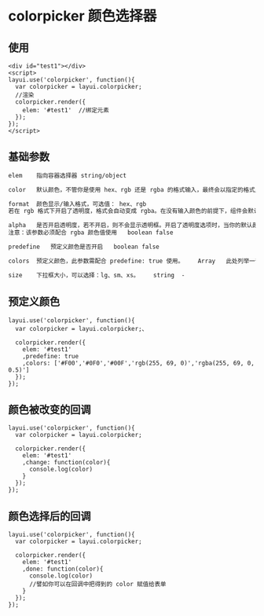# colorpicker 颜色选择器

## 使用

	<div id="test1"></div>
	<script>
	layui.use('colorpicker', function(){
	  var colorpicker = layui.colorpicker;
	  //渲染
	  colorpicker.render({
	    elem: '#test1'  //绑定元素
	  });
	});
	</script>

## 基础参数

~~~html
elem	指向容器选择器	string/object	

color	默认颜色，不管你是使用 hex、rgb 还是 rgba 的格式输入，最终会以指定的格式显示。	string	

format	颜色显示/输入格式，可选值： hex、rgb 
若在 rgb 格式下开启了透明度，格式会自动变成 rgba。在没有输入颜色的前提下，组件会默认为 #000 也就是黑色。	string	hex（即 16 进制色值）

alpha	是否开启透明度，若不开启，则不会显示透明框。开启了透明度选项时，当你的默认颜色为 hex 或 rgb 格式，组件会默认加上值为 1 的透明度。相同的，当你没有开启透明度，却以 rgba 格式设置默认颜色时，组件会默认没有透明度。
注意：该参数必须配合 rgba 颜色值使用	boolean	false

predefine	预定义颜色是否开启	boolean	false

colors	预定义颜色，此参数需配合 predefine: true 使用。	Array	此处列举一部分：['#ff4500','#1e90ff','rgba(255, 69, 0, 0.68)','rgb(255, 120, 0)']

size	下拉框大小，可以选择：lg、sm、xs。	string	-
~~~

## 预定义颜色

	layui.use('colorpicker', function(){
	  var colorpicker = layui.colorpicker;、
	   
	  colorpicker.render({
	    elem: '#test1'
	    ,predefine: true
	    ,colors: ['#F00','#0F0','#00F','rgb(255, 69, 0)','rgba(255, 69, 0, 0.5)']
	  });
	});

## 颜色被改变的回调

	layui.use('colorpicker', function(){
	  var colorpicker = layui.colorpicker;
	   
	  colorpicker.render({
	    elem: '#test1'
	    ,change: function(color){
	      console.log(color)
	    }
	  });
	});

## 颜色选择后的回调

	layui.use('colorpicker', function(){
	  var colorpicker = layui.colorpicker;
	   
	  colorpicker.render({
	    elem: '#test1'
	    ,done: function(color){
	      console.log(color)
	      //譬如你可以在回调中把得到的 color 赋值给表单
	    }
	  });
	});

      